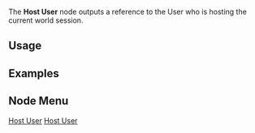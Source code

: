<languages></languages> <translate>

The **Host User** node outputs a reference to the User who is hosting
the current world session.

## Usage

## Examples

## Node Menu

</translate>

[Host User](Category:Protoflux "wikilink") [Host
User](Category:Protoflux:Users "wikilink")
